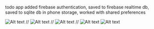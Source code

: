 todo app 
added firebase authentication,
saved to firebase realtime db,
saved to sqlite db in phone storage,
worked with shared preferences

![Alt text](assets/screenshots/signUp.png?raw=true "Login screen")
//
![Alt text](assets/screenshots/login.png?raw=true "Login screen")
//
![Alt text](assets/screenshots/home.png?raw=true "home screen")
//
![Alt text](assets/screenshots/viewCategory.png?raw=true "View category screen")
![Alt text](assets/screenshots/viewTodo.png?raw=true "View todo screen")
